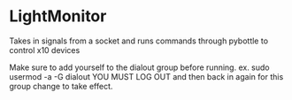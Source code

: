 LightMonitor
============

Takes in signals from a socket and runs commands through pybottle to control x10 devices

Make sure to add yourself to the dialout group before running.
ex.
    sudo usermod -a -G dialout <username>
YOU MUST LOG OUT and then back in again for this group change to take effect.

